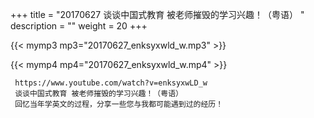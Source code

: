 +++
title = "20170627  谈谈中国式教育 被老师摧毁的学习兴趣！（粤语） "
description = ""
weight = 20
+++

{{< mymp3 mp3="20170627_enksyxwld_w.mp3" >}}

{{< mymp4 mp4="20170627_enksyxwld_w.mp4" >}}

     https://www.youtube.com/watch?v=enksyxwLD_w 
     谈谈中国式教育 被老师摧毁的学习兴趣！（粤语） 
     回忆当年学英文的过程，分享一些您与我都可能遇到过的经历！ 
